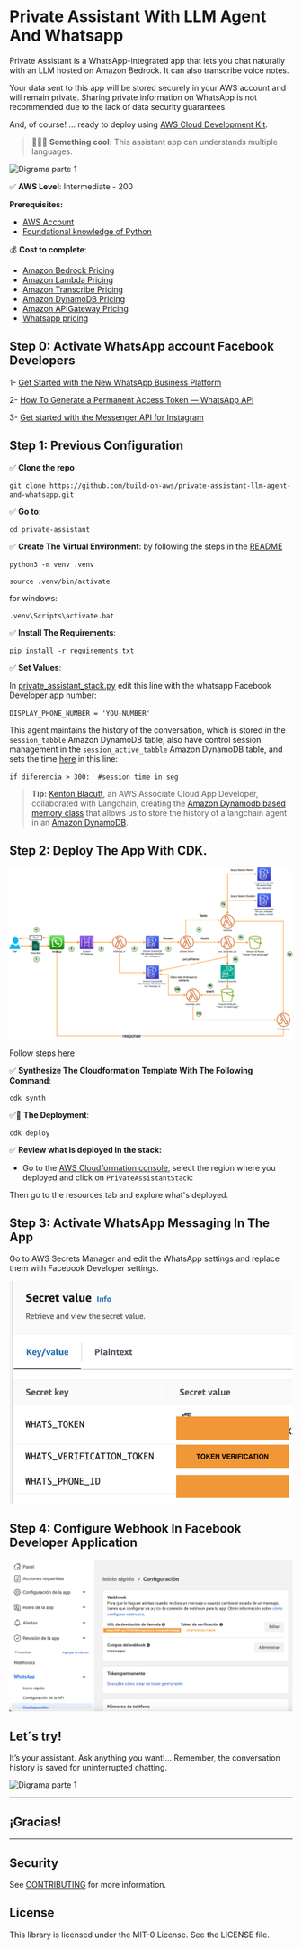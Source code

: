 # Private Assistant With LLM Agent And Whatsapp

Private Assistant is a WhatsApp-integrated app that lets you chat naturally with an LLM hosted on Amazon Bedrock. It can also transcribe voice notes.

Your data sent to this app will be stored securely in your AWS account and will remain private. Sharing private information on WhatsApp is not recommended due to the lack of data security guarantees.

And, of course! ... ready to deploy using [AWS Cloud Development Kit](https://aws.amazon.com/cdk).

> 👩🏻‍🎤 **Something cool:** This assistant app can understands multiple languages.

![Digrama parte 1](/imagenes/gif_01.gif)


✅ **AWS Level**: Intermediate - 200   

**Prerequisites:**

- [AWS Account](https://aws.amazon.com/resources/create-account/?sc_channel=el&sc_campaign=datamlwave&sc_content=cicdcfnaws&sc_geo=mult&sc_country=mult&sc_outcome=acq) 
-  [Foundational knowledge of Python](https://catalog.us-east-1.prod.workshops.aws/workshops/3d705026-9edc-40e8-b353-bdabb116c89c/) 

💰 **Cost to complete**: 
- [Amazon Bedrock Pricing](https://aws.amazon.com/bedrock/pricing/)
- [Amazon Lambda Pricing](https://aws.amazon.com/lambda/pricing/)
- [Amazon Transcribe Pricing](https://aws.amazon.com/transcribe/pricing/)
- [Amazon DynamoDB Pricing](https://aws.amazon.com/dynamodb/pricing/)
- [Amazon APIGateway Pricing](https://aws.amazon.com/api-gateway/pricing/)
- [Whatsapp pricing](https://developers.facebook.com/docs/whatsapp/pricing/)

## Step 0: Activate WhatsApp account Facebook Developers

1- [Get Started with the New WhatsApp Business Platform](https://www.youtube.com/watch?v=CEt_KMMv3V8&list=PLX_K_BlBdZKi4GOFmJ9_67og7pMzm2vXH&index=2&t=17s&pp=gAQBiAQB)

2- [How To Generate a Permanent Access Token — WhatsApp API](https://www.youtube.com/watch?v=LmoiCMJJ6S4&list=PLX_K_BlBdZKi4GOFmJ9_67og7pMzm2vXH&index=1&t=158s&pp=gAQBiAQB)

3- [Get started with the Messenger API for Instagram](https://www.youtube.com/watch?v=Pi2KxYeGMXo&list=PLX_K_BlBdZKi4GOFmJ9_67og7pMzm2vXH&index=5&t=376s&pp=gAQBiAQB)


## Step 1: Previous Configuration

✅ **Clone the repo**

```
git clone https://github.com/build-on-aws/private-assistant-llm-agent-and-whatsapp.git
```

✅ **Go to**: 

```
cd private-assistant
```

✅ **Create The Virtual Environment**: by following the steps in the [README](/private-assistant/README.md)

```
python3 -m venv .venv
```

```
source .venv/bin/activate
```
for windows: 

```
.venv\Scripts\activate.bat
```

✅ **Install The Requirements**:


```
pip install -r requirements.txt
```

✅ **Set Values**:

In [private_assistant_stack.py](/private-assistant/private_assistant/private_assistant_stack.py) edit this line with the whatsapp Facebook Developer app number: 

`
DISPLAY_PHONE_NUMBER = 'YOU-NUMBER'
`

This agent maintains the history of the conversation, which is stored in the `session_tabble` Amazon DynamoDB table, also have control session management in the `session_active_tabble` Amazon DynamoDB table, and sets the time [here](/private-assistant/private_assistant/lambdas/code/langchain_agent_text/lambda_function.py) in this line:


`
if diferencia > 300:  #session time in seg
`

> **Tip:** [Kenton Blacutt](https://github.com/KBB99), an AWS Associate Cloud App Developer, collaborated with Langchain, creating the [Amazon Dynamodb based memory class](https://github.com/langchain-ai/langchain/pull/1058) that allows us to store the history of a langchain agent in an [Amazon DynamoDB](https://docs.aws.amazon.com/amazondynamodb/latest/developerguide/Introduction.html?sc_channel=el&sc_campaign=genaiwave&sc_content=working-with-your-live-data-using-langchain&sc_geo=mult&sc_country=mult&sc_outcome=acq).


## Step 2: Deploy The App With CDK.


![Digrama parte 1](/imagenes/arquitectura.png)

Follow steps [here](/private-assistant/README.md)

✅ **Synthesize The Cloudformation Template With The Following Command**:

```
cdk synth
```

✅🚀 **The Deployment**:

```
cdk deploy
```

✅ **Review what is deployed in the stack:** 

- Go to the [AWS Cloudformation console](console.aws.amazon.com/cloudformation), select the region where you deployed and click on `PrivateAssistantStack`:

Then go to the resources tab and explore what's deployed.

## Step 3: Activate WhatsApp Messaging In The App

Go to AWS Secrets Manager and edit the WhatsApp settings and replace them with Facebook Developer settings.

![Digrama parte 1](/imagenes/secret.png)

## Step 4: Configure Webhook In Facebook Developer Application


![Digrama parte 1](/imagenes/webhook.png)

## Let´s try!

It’s your assistant. Ask anything you want!... Remember, the conversation history is saved for uninterrupted chatting. 

![Digrama parte 1](/imagenes/gif_01.gif)

----

## ¡Gracias!

---

## Security

See [CONTRIBUTING](CONTRIBUTING.md#security-issue-notifications) for more information.

## License

This library is licensed under the MIT-0 License. See the LICENSE file.
